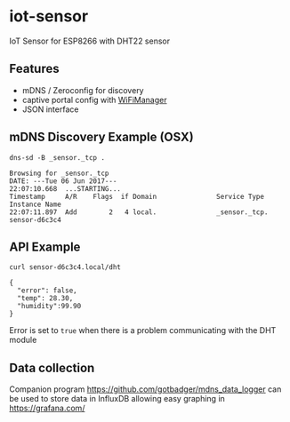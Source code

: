 # iot-sensor
IoT Sensor for ESP8266 with DHT22 sensor

## Features
- mDNS / Zeroconfig for discovery
- captive portal config with [WiFiManager](https://github.com/tzapu/WiFiManager#quick-start)
- JSON interface

## mDNS Discovery Example (OSX)
`dns-sd -B _sensor._tcp .`

```
Browsing for _sensor._tcp
DATE: ---Tue 06 Jun 2017---
22:07:10.668  ...STARTING...
Timestamp     A/R    Flags  if Domain               Service Type         Instance Name
22:07:11.897  Add        2   4 local.               _sensor._tcp.        sensor-d6c3c4
```

## API Example
`curl sensor-d6c3c4.local/dht`                                                              
```
{ 
  "error": false,
  "temp": 28.30,
  "humidity":99.90
}
```

Error is set to `true` when there is a problem communicating with the DHT module

## Data collection

Companion program https://github.com/gotbadger/mdns_data_logger can be used to store data in InfluxDB allowing easy graphing in https://grafana.com/

